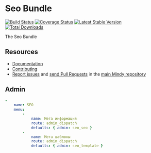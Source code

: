 # Seo Bundle

[![Build Status](https://travis-ci.org/MindyPHP/SeoBundle.svg?branch=master)](https://travis-ci.org/MindyPHP/SeoBundle)
[![Coverage Status](https://img.shields.io/coveralls/MindyPHP/SeoBundle.svg)](https://coveralls.io/r/MindyPHP/SeoBundle)
[![Latest Stable Version](https://poser.pugx.org/mindy/seo-bundle/v/stable.svg)](https://packagist.org/packages/mindy/seo-bundle)
[![Total Downloads](https://poser.pugx.org/mindy/seo-bundle/downloads.svg)](https://packagist.org/packages/mindy/seo-bundle)

The Seo Bundle

Resources
---------

  * [Documentation](https://mindy-cms.com/doc/current/bundles/seo/index.html)
  * [Contributing](https://mindy-cms.com/doc/current/contributing/index.html)
  * [Report issues](https://github.com/MindyPHP/mindy/issues) and
    [send Pull Requests](https://github.com/MindyPHP/mindy/pulls)
    in the [main Mindy repository](https://github.com/MindyPHP/mindy)

## Admin

```yml
-
    name: SEO
    menu:
        -
            name: Мета информация
            route: admin_dispatch
            defaults: { admin: seo_seo }
        -
            name: Мета шаблоны
            route: admin_dispatch
            defaults: { admin: seo_template }
```